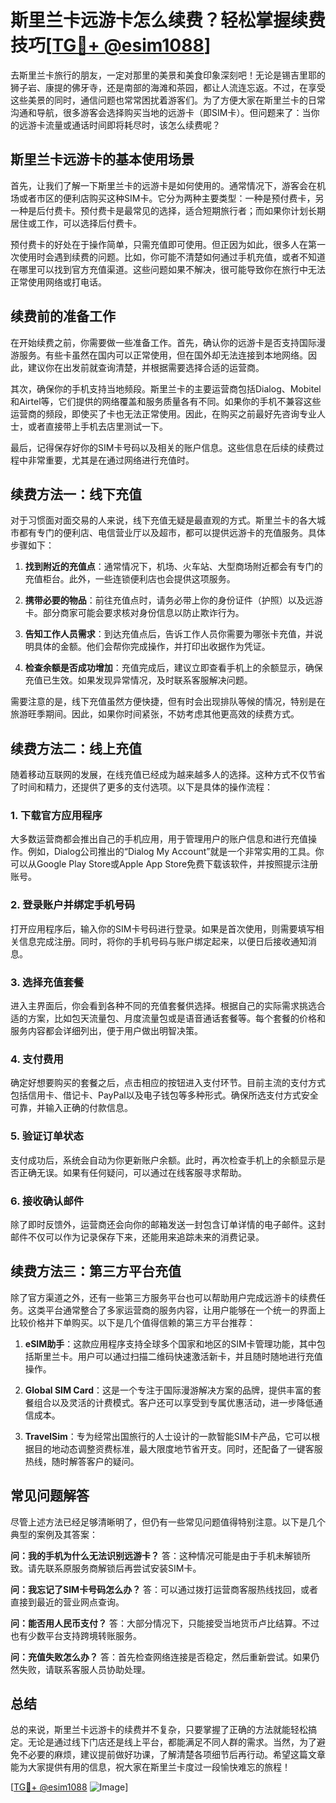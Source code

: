 # 斯里兰卡远游卡怎么续费？轻松掌握续费技巧[[TG💪+ @esim1088](https://t.me/s/esim1088)]

去斯里兰卡旅行的朋友，一定对那里的美景和美食印象深刻吧！无论是锡吉里耶的狮子岩、康提的佛牙寺，还是南部的海滩和茶园，都让人流连忘返。不过，在享受这些美景的同时，通信问题也常常困扰着游客们。为了方便大家在斯里兰卡的日常沟通和导航，很多游客会选择购买当地的远游卡（即SIM卡）。但问题来了：当你的远游卡流量或通话时间即将耗尽时，该怎么续费呢？

## 斯里兰卡远游卡的基本使用场景

首先，让我们了解一下斯里兰卡的远游卡是如何使用的。通常情况下，游客会在机场或者市区的便利店购买这种SIM卡。它分为两种主要类型：一种是预付费卡，另一种是后付费卡。预付费卡是最常见的选择，适合短期旅行者；而如果你计划长期居住或工作，可以选择后付费卡。

预付费卡的好处在于操作简单，只需充值即可使用。但正因为如此，很多人在第一次使用时会遇到续费的问题。比如，你可能不清楚如何通过手机充值，或者不知道在哪里可以找到官方充值渠道。这些问题如果不解决，很可能导致你在旅行中无法正常使用网络或打电话。

## 续费前的准备工作

在开始续费之前，你需要做一些准备工作。首先，确认你的远游卡是否支持国际漫游服务。有些卡虽然在国内可以正常使用，但在国外却无法连接到本地网络。因此，建议你在出发前就查询清楚，并根据需要选择合适的运营商。

其次，确保你的手机支持当地频段。斯里兰卡的主要运营商包括Dialog、Mobitel和Airtel等，它们提供的网络覆盖和服务质量各有不同。如果你的手机不兼容这些运营商的频段，即使买了卡也无法正常使用。因此，在购买之前最好先咨询专业人士，或者直接带上手机去店里测试一下。

最后，记得保存好你的SIM卡号码以及相关的账户信息。这些信息在后续的续费过程中非常重要，尤其是在通过网络进行充值时。

## 续费方法一：线下充值

对于习惯面对面交易的人来说，线下充值无疑是最直观的方式。斯里兰卡的各大城市都有专门的便利店、电信营业厅以及超市，都可以提供远游卡的充值服务。具体步骤如下：

1. **找到附近的充值点**：通常情况下，机场、火车站、大型商场附近都会有专门的充值柜台。此外，一些连锁便利店也会提供这项服务。
   
2. **携带必要的物品**：前往充值点时，请务必带上你的身份证件（护照）以及远游卡。部分商家可能会要求核对身份信息以防止欺诈行为。

3. **告知工作人员需求**：到达充值点后，告诉工作人员你需要为哪张卡充值，并说明具体的金额。他们会帮你完成操作，并打印出收据作为凭证。

4. **检查余额是否成功增加**：充值完成后，建议立即查看手机上的余额显示，确保充值已生效。如果发现异常情况，及时联系客服解决问题。

需要注意的是，线下充值虽然方便快捷，但有时会出现排队等候的情况，特别是在旅游旺季期间。因此，如果你时间紧张，不妨考虑其他更高效的续费方式。

## 续费方法二：线上充值

随着移动互联网的发展，在线充值已经成为越来越多人的选择。这种方式不仅节省了时间和精力，还提供了更多的支付选项。以下是具体的操作流程：

### 1. 下载官方应用程序

大多数运营商都会推出自己的手机应用，用于管理用户的账户信息和进行充值操作。例如，Dialog公司推出的“Dialog My Account”就是一个非常实用的工具。你可以从Google Play Store或Apple App Store免费下载该软件，并按照提示注册账号。

### 2. 登录账户并绑定手机号码

打开应用程序后，输入你的SIM卡号码进行登录。如果是首次使用，则需要填写相关信息完成注册。同时，将你的手机号码与账户绑定起来，以便日后接收通知消息。

### 3. 选择充值套餐

进入主界面后，你会看到各种不同的充值套餐供选择。根据自己的实际需求挑选合适的方案，比如包天流量包、月度流量包或是语音通话套餐等。每个套餐的价格和服务内容都会详细列出，便于用户做出明智决策。

### 4. 支付费用

确定好想要购买的套餐之后，点击相应的按钮进入支付环节。目前主流的支付方式包括信用卡、借记卡、PayPal以及电子钱包等多种形式。确保所选支付方式安全可靠，并输入正确的付款信息。

### 5. 验证订单状态

支付成功后，系统会自动为你更新账户余额。此时，再次检查手机上的余额显示是否正确无误。如果有任何疑问，可以通过在线客服寻求帮助。

### 6. 接收确认邮件

除了即时反馈外，运营商还会向你的邮箱发送一封包含订单详情的电子邮件。这封邮件不仅可以作为记录保存下来，还能用来追踪未来的消费记录。

## 续费方法三：第三方平台充值

除了官方渠道之外，还有一些第三方服务平台也可以帮助用户完成远游卡的续费任务。这类平台通常整合了多家运营商的服务内容，让用户能够在一个统一的界面上比较价格并下单购买。以下是几个值得信赖的第三方平台推荐：

1. **eSIM助手**：这款应用程序支持全球多个国家和地区的SIM卡管理功能，其中包括斯里兰卡。用户可以通过扫描二维码快速激活新卡，并且随时随地进行充值操作。

2. **Global SIM Card**：这是一个专注于国际漫游解决方案的品牌，提供丰富的套餐组合以及灵活的计费模式。客户还可以享受到专属优惠活动，进一步降低通信成本。

3. **TravelSim**：专为经常出国旅行的人士设计的一款智能SIM卡产品，它可以根据目的地动态调整资费标准，最大限度地节省开支。同时，还配备了一键客服热线，随时解答客户的疑问。

## 常见问题解答

尽管上述方法已经足够清晰明了，但仍有一些常见问题值得特别注意。以下是几个典型的案例及其答案：

**问：我的手机为什么无法识别远游卡？**
答：这种情况可能是由于手机未解锁所致。请先联系原服务商解锁后再尝试安装SIM卡。

**问：我忘记了SIM卡号码怎么办？**
答：可以通过拨打运营商客服热线找回，或者直接到最近的营业网点查询。

**问：能否用人民币支付？**
答：大部分情况下，只能接受当地货币卢比结算。不过也有少数平台支持跨境转账服务。

**问：充值失败怎么办？**
答：首先检查网络连接是否稳定，然后重新尝试。如果仍然失败，请联系客服人员协助处理。

## 总结

总的来说，斯里兰卡远游卡的续费并不复杂，只要掌握了正确的方法就能轻松搞定。无论是通过线下门店还是线上平台，都能满足不同人群的需求。当然，为了避免不必要的麻烦，建议提前做好功课，了解清楚各项细节后再行动。希望这篇文章能为大家提供有用的信息，祝大家在斯里兰卡度过一段愉快难忘的旅程！

[[TG💪+ @esim1088](https://t.me/s/esim1088) ![Image](https://i.postimg.cc/4NQfJmqS/Snipaste-2025-05-13-00-14-12.png)]